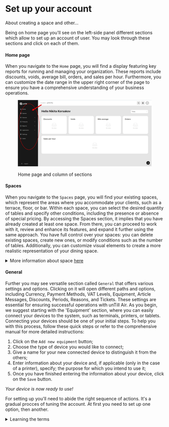 # Set up your account

About creating a space and other...

Being on home page you'll see on the left-side panel different sections which allow to set up an account of user. You may look through these sections and click on each of them.

#### Home page

When you navigate to the `Home` page, you will find a display featuring key reports for running and managing your organization. These reports include discounts, voids, average bill, orders, and sales per hour. Furthermore, you can customize the date range in the upper right corner of the page to ensure you have a comprehensive understanding of your business operations.

<figure><img src="../.gitbook/assets/2023-07-07_17-01-02.jpg" alt="" width="563"><figcaption><p>Home page and column of sections</p></figcaption></figure>

#### Spaces

When you navigate to the `Spaces` page, you will find your existing spaces, which represent the areas where you accommodate your clients, such as a terrace, floor, or bar. Within each space, you can select the desired quantity of tables and specify other conditions, including the presence or absence of special pricing. By accessing the Spaces section, it implies that you have already created at least one space. From there, you can proceed to work with it, review and enhance its features, and expand it further using the same approach. You have full control over your spaces: you can delete existing spaces, create new ones, or modify conditions such as the number of tables. Additionally, you can customize visual elements to create a more realistic representation of your dining space.

<details>

<summary>More information about space <a href="broken-reference">here</a> </summary>

In this range of articles, you can find detailed information about creating, modifying, tuning, and deleting spaces.

</details>

#### General

Further you may see versatile section called `General` that offers various settings and options. Clicking on it will open different paths and options, including Currency, Payment Methods, VAT Levels, Equipment, Article Messages, Discounts, Periods, Reasons, and Tickets. These settings are essential for ensuring successful operations with unTill Air. As you begin, we suggest starting with the 'Equipment' section, where you can easily connect your devices to the system, such as terminals, printers, or tablets. Connecting your devices should be one of your initial steps. To help you with this process, follow these quick steps or refer to the comprehensive manual for more detailed instructions: &#x20;

1. Click on the `Add new equipment` button;
2. Choose the type of device you would like to connect;
3. Give a name for your new connected device to distinguish it from the others;
4. Enter information about your device and, if applicable (only in the case of a printer), specify; the purpose for which you intend to use it;
5. Once you have finished entering the information about your device, click on the `Save` button.

_Your device is now ready to use!_

For setting up you'll need to abide the right sequence of actions. It's a gradual procces of tuning the account. At first you need to set up one option, then another.

<details>

<summary>Learning the terms</summary>

But at first you can learn more about these sections of the interface. You may find the definitions for them in our Glossary. Or you can read separate manuals about them on other pages (simply click on term in the table and learn something new about it).

</details>

